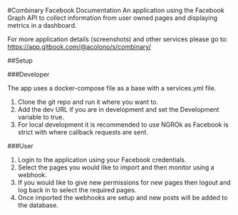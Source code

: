 #Combinary Facebook Documentation
An application using the Facebook Graph API to collect information from user owned pages and displaying metrics in a dashboard.

For more application details (screenshots) and other services please go to: https://app.gitbook.com/@acolono/s/combinary/

##Setup

###Developer

The app uses a docker-compose file as a base with a services.yml file.

1. Clone the git repo and run it where you want to.
2. Add the dev URL if you are in development and set the Development variable to true.
3. For local development it is recommended to use NGROk as Facebook is strict with where callback requests are sent.

###User

1. Login to the application using your Facebook credentials.
2. Select the pages you would like to import and then monitor using a webhook.
3. If you would like to give new permissions for new pages then logout and log back in to select the required pages.
4. Once imported the webhooks are setup and new posts will be added to the database.